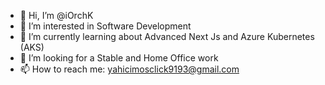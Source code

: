 - 👋 Hi, I’m @iOrchK
- 👀 I’m interested in Software Development
- 🌱 I’m currently learning about Advanced Next Js and Azure Kubernetes (AKS)
- 💞️ I’m looking for a Stable and Home Office work
- 📫 How to reach me: yahicimosclick9193@gmail.com
